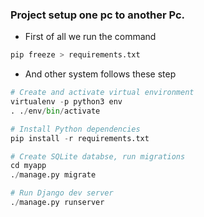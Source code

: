 ### Project setup one pc to another Pc.
* First of all we run the command
```python
pip freeze > requirements.txt
```
* And other system follows these step
```python
# Create and activate virtual environment
virtualenv -p python3 env
. ./env/bin/activate

# Install Python dependencies
pip install -r requirements.txt

# Create SQLite databse, run migrations
cd myapp
./manage.py migrate

# Run Django dev server
./manage.py runserver
```
